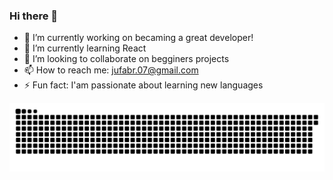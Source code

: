 ### Hi there 👋

<!--
**JuFaro/JuFaro** is a ✨ _special_ ✨ repository because its `README.md` (this file) appears on your GitHub profile.
-->

- 🔭 I’m currently working on becaming a great developer!
- 🌱 I’m currently learning React
- 👯 I’m looking to collaborate on begginers projects
- 📫 How to reach me: jufabr.07@gmail.com
- ⚡ Fun fact: I'am passionate about learning new languages

<div> 

  ![Snake animation](https://github.com/JuFaro/JuFaro/blob/output/github-contribution-grid-snake.svg)
 
</div>


